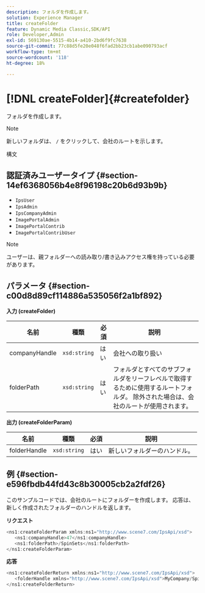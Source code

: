 ```yaml
---
description: フォルダを作成します。
solution: Experience Manager
title: createFolder
feature: Dynamic Media Classic,SDK/API
role: Developer,Admin
exl-id: 569130ae-5515-4b14-a410-2bd6f9fc7638
source-git-commit: 77c88d5fe20e048f6fad2bb23cb1abe090793acf
workflow-type: tm+mt
source-wordcount: '118'
ht-degree: 18%

---
```


# [!DNL createFolder]{#createfolder}

フォルダを作成します。

>[!NOTE]
>
>新しいフォルダは、 `/` をクリックして、会社のルートを示します。

構文

## 認証済みユーザータイプ {#section-14ef6368056b4e8f96198c20b6d93b9b}

* `IpsUser`
* `IpsAdmin`
* `IpsCompanyAdmin`
* `ImagePortalAdmin`
* `ImagePortalContrib`
* `ImagePortalContribUser`

>[!NOTE]
>
>ユーザーは、親フォルダーへの読み取り/書き込みアクセス権を持っている必要があります。

## パラメータ {#section-c00d8d89cf114886a535056f2a1bf892}

**入力 (createFolder)**

| 名前 | 種類 | 必須 | 説明 |
|---|---|---|---|
| companyHandle | `xsd:string` | はい | 会社への取り扱い |
| folderPath | `xsd:string` | はい | フォルダとすべてのサブフォルダをリーフレベルで取得するために使用するルートフォルダ。 除外された場合は、会社のルートが使用されます。 |

**出力 (createFolderParam)**

| 名前 | 種類 | 必須 | 説明 |
|---|---|---|---|
| folderHandle | `xsd:string` | はい | 新しいフォルダーのハンドル。 |

## 例 {#section-e596fbdb44fd43c8b30005cb2a2fdf26}

このサンプルコードでは、会社のルートにフォルダーを作成します。 応答は、新しく作成されたフォルダーのハンドルを返します。

**リクエスト**

```java
<ns1:createFolderParam xmlns:ns1="http://www.scene7.com/IpsApi/xsd">
   <ns1:companyHandle>47</ns1:companyHandle>
   <ns1:folderPath>/SpinSets</ns1:folderPath>
</ns1:createFolderParam>
```

**応答**

```java
<ns1:createFolderReturn xmlns:ns1="http://www.scene7.com/IpsApi/xsd">
   <folderHandle xmlns="http://www.scene7.com/IpsApi/xsd">MyCompany/SpinSets/</folderHandle>
</ns1:createFolderReturn>
```
